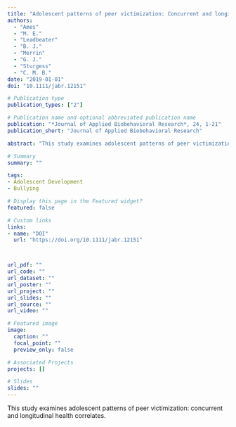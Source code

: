```yaml
---
title: "Adolescent patterns of peer victimization: Concurrent and longitudinal health correlates"
authors:
  - "Ames"
  - "M. E."
  - "Leadbeater"
  - "B. J."
  - "Merrin"
  - "G. J."
  - "Sturgess"
  - "C. M. B."
date: "2019-01-01"
doi: "10.1111/jabr.12151"

# Publication type
publication_types: ["2"]

# Publication name and optional abbreviated publication name
publication: "*Journal of Applied Biobehavioral Research*, 24, 1-21"
publication_short: "Journal of Applied Biobehavioral Research"

abstract: "This study examines adolescent patterns of peer victimization: concurrent and longitudinal health correlates."

# Summary
summary: ""

tags:
- Adolescent Development
- Bullying

# Display this page in the Featured widget?
featured: false

# Custom links
links:
- name: "DOI"
  url: "https://doi.org/10.1111/jabr.12151"



url_pdf: ""
url_code: ""
url_dataset: ""
url_poster: ""
url_project: ""
url_slides: ""
url_source: ""
url_video: ""

# Featured image
image:
  caption: ""
  focal_point: ""
  preview_only: false

# Associated Projects
projects: []

# Slides
slides: ""
---
```


This study examines adolescent patterns of peer victimization: concurrent and longitudinal health correlates.
